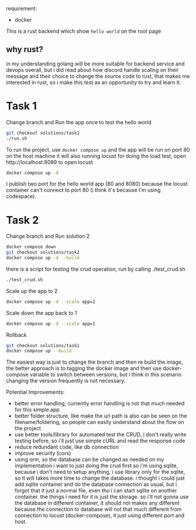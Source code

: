 requirement:

- docker

This is a rust backend which show `hello world` on the root page

<h2>why rust?</h2>
in my understanding golang will be more suitable for backend service and devops overall, but i did read about how discord handle scaling on their message and their choice to change the source code to rust, that makes me interested in rust, so i make this test as an opportunity to try and learn it.

<h1>Task 1</h1>

Change branch and Run the app once to test the hello world

```bash
git checkout solutions/task1
./run.sh
```

To run the project, use `docker compose up` and the app will be run on port 80 on the host machine
it will also running locust for doing the load test, open http://localhost:8089 to open locust

```bash
docker compose up -d
```

I publish two port for the hello world app (80 and 8080) because the locust container can't connect to port 80 (i think it's because i'm using codespace).

<h1>Task 2</h1>

Change branch and Run solution 2

```bash
docker compose down
git checkout solutions/task2
docker compose up -d --build
```

there is a script for testing the crud operation, run by calling ./test_crud.sh

```bash
./test_crud.sh
```

Scale up the app to 2

```bash
docker compose up -d --scale app=2
```

Scale down the app back to 1

```bash
docker compose up -d --scale app=1
```

Rollback
```bash
git checkout solutions/task1
docker compose up --build
```
The easiest way is just to change the branch and then re build the image, the better approach is to tagging the docker image and then use docker-compose variable to switch between versions, but i think in this scenario changing the version frequently is not necessary.

Potential Improvements:

- better error handling, currently error handling is not that much needed for this simple app
- better folder structure, like make the url path is also can be seen on the filename/foldering, so people can easily understand about the flow on the project
- use better tools/library for automated test the CRUD, i don't really write testing before, so i'll just use simple cURL and read the response code
- reduce redundant code, like db connection
- improve security (cors)
- using orm, so the database can be changed as needed
   on my implementation i want to just doing the crud first so i'm using sqlite, because i don't need to setup anything, i use library only for the sqlite, so it will takes more time to change the database. i thought i could just add sqlite container and do the database connection as usual, but i forgot that it just a normal file, even tho i can start sqlite on another container. the things i need for it is just the storage. so i'll not gonna use the database in different container, it should not makes any different because the connection to database will not that much different from connection to locust (docker-compose), it just using different port and host.
